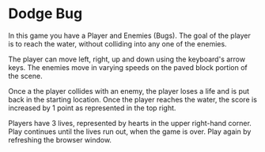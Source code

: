 Dodge Bug
===============================

In this game you have a Player and Enemies (Bugs). The goal of the player is to reach the water, without colliding into any one of the enemies.

The player can move left, right, up and down using the keyboard's arrow keys. The enemies move in varying speeds on the paved block portion of the scene.

Once a the player collides with an enemy, the player loses a life and is put back in the starting location. Once the player reaches the water, the score is increased by 1 point as represented in the top right.

Players have 3 lives, represented by hearts in the upper right-hand corner.  Play continues until the lives run out, when the game is over.  Play again by refreshing the browser window.